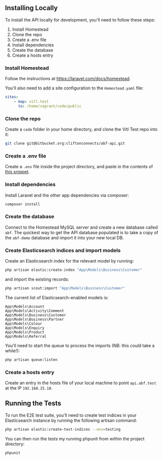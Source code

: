 ## Installing Locally

To install the API locally for development, you'll need to follow these steps:

1. Install Homestead
1. Clone the repo
1. Create a .env file
1. Install dependencies
1. Create the database
1. Create a hosts entry

### Install Homestead

Follow the instructions at https://laravel.com/docs/homestead.

You'll also need to add a site configuration to the `Homestead.yaml` file:

```yaml
sites:
    - map: vitl.test
      to: /home/vagrant/code/public
```

### Clone the repo

Create a `code` folder in your home directory, and clone the Vitl Test repo into it:

```bash
git clone git@bitbucket.org:cliftonconnects/abf-api.git
```

### Create a .env file

Create a `.env` file inside the project directory, and paste in the contents of [this snippet](https://bitbucket.org/snippets/cliftonconnects/6e5xo9/abf-api-development-env-file).

### Install dependencies

Install Laravel and the other app dependencies via composer:

```bash
composer install
```

### Create the database

Connect to the Homestead MySQL server and create a new database called `abf`. The quickest way to get the API database populated is to take a copy of the `abf-demo` database and import it into your new local DB.

### Create Elasticsearch indices and import models

Create an Elasticsearch index for the relevant model by running:

```bash
php artisan elastic:create-index "App\Models\Business\Customer"
```

and import the existing records:

```bash
php artisan scout:import "App\Models\Business\Customer"
```

The current list of Elasticsearch-enabled models is:

```text
App\Models\Account
App\Models\Activity\Comment
App\Models\Business\Customer
App\Models\Business\Partner
App\Models\Colour
App\Models\Enquiry
App\Models\Product
App\Models\Referral
```

You'll need to start the queue to process the imports (NB: this could take a while!):

```bash
php artisan queue:listen
```

### Create a hosts entry

Create an entry in the hosts file of your local machine to point `api.abf.test` at the IP `192.168.25.10`.

## Running the Tests

To run the E2E test suite, you'll need to create test indices in your Elasticsearch instance by running the following artisan command:

```bash
php artisan elastic:create-test-indices --env=testing
```

You can then run the tests my running phpunit from within the project directory:

```bash
phpunit
```
